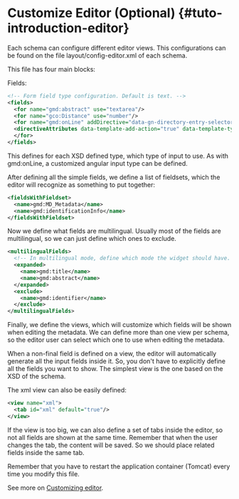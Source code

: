 # Customize Editor (Optional) {#tuto-introduction-editor}

Each schema can configure different editor views. This configurations can be found on the file layout/config-editor.xml of each schema.

This file has four main blocks:

Fields:

``` xml
<!-- Form field type configuration. Default is text. -->
<fields>
  <for name="gmd:abstract" use="textarea"/>
  <for name="gco:Distance" use="number"/>
  <for name="gmd:onLine" addDirective="data-gn-directory-entry-selector">
  <directiveAttributes data-template-add-action="true" data-template-type="onLine" data-filter='{"_root": "gmd:CI_OnlineResource"}'/>
  </for>
</fields>
```

This defines for each XSD defined type, which type of input to use. As with gmd:onLine, a customized angular input type can be defined.

After defining all the simple fields, we define a list of fieldsets, which the editor will recognize as something to put together:

``` xml
<fieldsWithFieldset>
  <name>gmd:MD_Metadata</name>
  <name>gmd:identificationInfo</name>
</fieldsWithFieldset>
```

Now we define what fields are multilingual. Usually most of the fields are multilingual, so we can just define which ones to exclude.

``` xml
<multilingualFields>
  <!-- In multilingual mode, define which mode the widget should have. If expanded, then one field per language is displayed. -->
  <expanded>
    <name>gmd:title</name>
    <name>gmd:abstract</name>
  </expanded>
  <exclude>
    <name>gmd:identifier</name>
  </exclude>
</multilingualFields>
```

Finally, we define the views, which will customize which fields will be shown when editing the metadata. We can define more than one view per schema, so the editor user can select which one to use when editing the metadata.

When a non-final field is defined on a view, the editor will automatically generate all the input fields inside it. So, you don't have to explicitly define all the fields you want to show. The simplest view is the one based on the XSD of the schema.

The xml view can also be easily defined:

``` xml
<view name="xml">
  <tab id="xml" default="true"/>
</view>
```

If the view is too big, we can also define a set of tabs inside the editor, so not all fields are shown at the same time. Remember that when the user changes the tab, the content will be saved. So we should place related fields inside the same tab.

Remember that you have to restart the application container (Tomcat) every time you modify this file.

See more on [Customizing editor](../../../customizing-application/editor-ui/creating-custom-editor.md).

